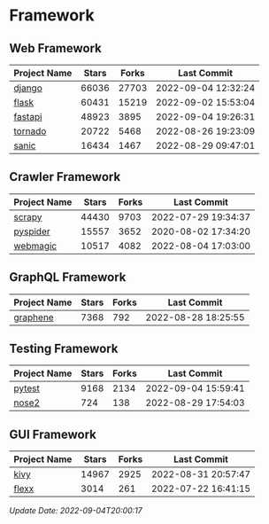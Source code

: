# Framework

## Web Framework
| Project Name | Stars | Forks | Last Commit |
| ------------ | ----- | ----- | ----------- |
| [django](https://github.com/django/django) | 66036 | 27703 | 2022-09-04 12:32:24 |
| [flask](https://github.com/pallets/flask) | 60431 | 15219 | 2022-09-02 15:53:04 |
| [fastapi](https://github.com/tiangolo/fastapi) | 48923 | 3895 | 2022-09-04 19:26:31 |
| [tornado](https://github.com/tornadoweb/tornado) | 20722 | 5468 | 2022-08-26 19:23:09 |
| [sanic](https://github.com/sanic-org/sanic) | 16434 | 1467 | 2022-08-29 09:47:01 |

## Crawler Framework
| Project Name | Stars | Forks | Last Commit |
| ------------ | ----- | ----- | ----------- |
| [scrapy](https://github.com/scrapy/scrapy) | 44430 | 9703 | 2022-07-29 19:34:37 |
| [pyspider](https://github.com/binux/pyspider) | 15557 | 3652 | 2020-08-02 17:34:20 |
| [webmagic](https://github.com/code4craft/webmagic) | 10517 | 4082 | 2022-08-04 17:03:00 |

## GraphQL Framework
| Project Name | Stars | Forks | Last Commit |
| ------------ | ----- | ----- | ----------- |
| [graphene](https://github.com/graphql-python/graphene) | 7368 | 792 | 2022-08-28 18:25:55 |

## Testing Framework
| Project Name | Stars | Forks | Last Commit |
| ------------ | ----- | ----- | ----------- |
| [pytest](https://github.com/pytest-dev/pytest) | 9168 | 2134 | 2022-09-04 15:59:41 |
| [nose2](https://github.com/nose-devs/nose2) | 724 | 138 | 2022-08-29 17:54:03 |

## GUI Framework
| Project Name | Stars | Forks | Last Commit |
| ------------ | ----- | ----- | ----------- |
| [kivy](https://github.com/kivy/kivy) | 14967 | 2925 | 2022-08-31 20:57:47 |
| [flexx](https://github.com/flexxui/flexx) | 3014 | 261 | 2022-07-22 16:41:15 |

*Update Date: 2022-09-04T20:00:17*